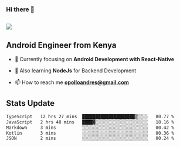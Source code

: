 ### Hi there 👋
<h2 align="left"><img src="https://readme-typing-svg.herokuapp.com?color='blue'&lines=I'm+Andrew+Opollo😊;Welcome+to+my+Github😜"> </h2>

## Android Engineer from Kenya


- 🌱 Currently focusing on **Android Development with React-Native**

- 🔭 Also learning **NodeJs** for Backend Development

- 📫 How to reach me **opolloandres@gmail.com**


## Stats Update
<!--START_SECTION:waka-->

```txt
TypeScript   12 hrs 27 mins  ████████████████████▒░░░░   80.77 %
JavaScript   2 hrs 48 mins   ████▓░░░░░░░░░░░░░░░░░░░░   18.16 %
Markdown     3 mins          ░░░░░░░░░░░░░░░░░░░░░░░░░   00.42 %
Kotlin       3 mins          ░░░░░░░░░░░░░░░░░░░░░░░░░   00.36 %
JSON         2 mins          ░░░░░░░░░░░░░░░░░░░░░░░░░   00.24 %
```

<!--END_SECTION:waka-->


